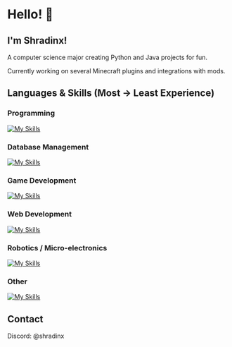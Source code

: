 # Hello! 👋

## I'm Shradinx!

A computer science major creating Python and Java projects for fun.

Currently working on several Minecraft plugins and integrations with mods.

## Languages & Skills (Most -> Least Experience)

### Programming
[![My Skills](https://skillicons.dev/icons?i=py,java,cs,kotlin)](https://skillicons.dev)

### Database Management
[![My Skills](https://skillicons.dev/icons?i=mysql)](https://skillicons.dev)

### Game Development
[![My Skills](https://skillicons.dev/icons?i=unity,gradle,maven)](https://skillicons.dev)

### Web Development
[![My Skills](https://skillicons.dev/icons?i=html,css,js)](https://skillicons.dev)

### Robotics / Micro-electronics
[![My Skills](https://skillicons.dev/icons?i=arduino,raspberrypi)](https://skillicons.dev)

### Other
[![My Skills](https://skillicons.dev/icons?i=arch,ubuntu,windows,opencv)](https://skillicons.dev)

## Contact
Discord: @shradinx
